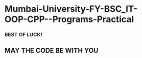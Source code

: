 # Mumbai-University-FY-BSC_IT-OOP-CPP--Programs-Practical

###  BEST OF LUCK!
## MAY THE CODE BE WITH YOU
